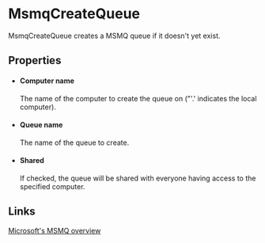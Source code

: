 MsmqCreateQueue
===============

MsmqCreateQueue creates a MSMQ queue if it doesn't yet exist.

Properties
----------

-  #### Computer name

    The name of the computer to create the queue on ("'.' indicates
    the local computer).

-  #### Queue name

    The name of the queue to create.

-  #### Shared

    If checked, the queue will be shared with everyone having access to
    the specified computer.

Links
-----

[Microsoft's MSMQ
overview](http://msdn.microsoft.com/en-us/library/ms711472(v=vs.85).aspx%20)
